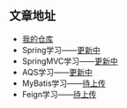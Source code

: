 ## 文章地址
- [我的仓库](https://gitee.com/xtkj_hotel/java-note)
- Spring学习——[更新中](https://www.processon.com/view/link/62ee8f9f1e08531524c4eaa5)
- SpringMVC学习——[更新中](https://www.processon.com/view/link/6307091ce0b34d07265d859a)
- AQS学习——[更新中](https://www.processon.com/view/link/6307087cf346fb0714bd9e9f)
- MyBatis学习——[待上传](https://www.baidu.com)
- Feign学习——[待上传](https://www.baidu.com)